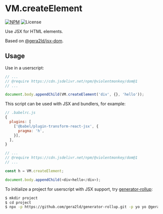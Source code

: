 # VM.createElement

[![NPM](https://img.shields.io/npm/v/@violentmonkey/dom.svg)](https://npm.im/@violentmonkey/dom)
![License](https://img.shields.io/npm/l/@violentmonkey/dom.svg)

Use JSX for HTML elements.

Based on [@gera2ld/jsx-dom](https://github.com/gera2ld/jsx-dom).

## Usage

Use in a userscript:

```js
// ...
// @require https://cdn.jsdelivr.net/npm/@violentmonkey/dom@1
// ...

document.body.appendChild(VM.createElement('div', {}, 'hello'));
```

This script can be used with JSX and bundlers, for example:

```js
// .babelrc.js
{
  plugins: [
    ['@babel/plugin-transform-react-jsx', {
      pragma: 'h',
    }],
  ],
}
```

```js
// ...
// @require https://cdn.jsdelivr.net/npm/@violentmonkey/dom@1
// ...

const h = VM.createElement;

document.body.appendChild(<div>hello</div>);
```

To initialize a project for userscript with JSX support, try [generator-rollup](https://github.com/gera2ld/generator-rollup):

```sh
$ mkdir project
$ cd project
$ npx -p https://github.com/gera2ld/generator-rollup.git -p yo yo @gera2ld/rollup:iife
```
